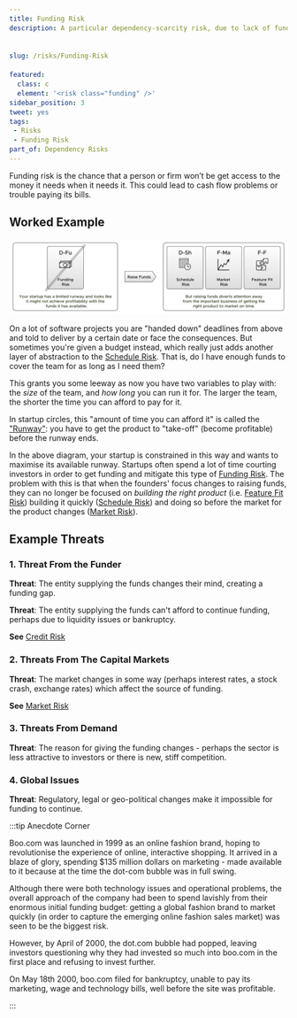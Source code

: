```yaml
---
title: Funding Risk
description: A particular dependency-scarcity risk, due to lack of funding.


slug: /risks/Funding-Risk

featured: 
  class: c
  element: '<risk class="funding" />'
sidebar_position: 3
tweet: yes
tags: 
 - Risks
 - Funding Risk
part_of: Dependency Risks
---
```


<RiskIntro fm={frontMatter} />

Funding risk is the chance that a person or firm won’t be get access to the money it needs when it needs it.   This could lead to cash flow problems or trouble paying its bills.

## Worked Example

![Funding Risk](/img/generated/risks/posters/funding-risk.svg)

On a lot of software projects you are "handed down" deadlines from above and told to deliver by a certain date or face the consequences.  But sometimes you're given a budget instead, which really just adds another layer of abstraction to the [Schedule Risk](/tags/Schedule-Risk).  That is, do I have enough funds to cover the team for as long as I need them?

This grants you some leeway as now you have two variables to play with: the _size_ of the team, and _how long_ you can run it for.  The larger the team, the shorter the time you can afford to pay for it.

In startup circles, this "amount of time you can afford it" is called the ["Runway"](https://en.wiktionary.org/wiki/runway):  you have to get the product to "take-off" (become profitable) before the runway ends.

In the above diagram, your startup is constrained in this way and wants to maximise its available runway.  Startups often spend a lot of time courting investors in order to get funding and mitigate this type of [Funding Risk](/tags/Funding-Risk). The problem with this is that when the founders' focus changes to raising funds, they can no longer be focused on _building the right product_ (i.e. [Feature Fit Risk](/tags/Feature-Fit-Risk)) building it quickly ([Schedule Risk](/tags/Schedule-Risk)) and doing so before the market for the product changes ([Market Risk](/tags/Market-Risk)).

## Example Threats

### 1. Threat From the Funder

**Threat**: The entity supplying the funds changes their mind, creating a funding gap.

**Threat**: The entity supplying the funds can't afford to continue funding, perhaps due to liquidity issues or bankruptcy.  

**See** [Credit Risk](https://en.wikipedia.org/wiki/Credit_risk)

### 2.  Threats From The Capital Markets

**Threat**:  The market changes in some way (perhaps interest rates, a stock crash, exchange rates) which affect the source of funding.

**See** [Market Risk](/tags/Market-Risk)

### 3.  Threats From Demand

**Threat**:  The reason for giving the funding changes - perhaps the sector is less attractive to investors or there is new, stiff competition.

### 4.  Global Issues

**Threat**: Regulatory, legal or geo-political changes make it impossible for funding to continue.

:::tip Anecdote Corner

Boo.com was launched in 1999 as an online fashion brand, hoping to revolutionise the experience of online, interactive shopping.  It arrived in a blaze of glory, spending $135 million dollars on marketing - made available to it because at the time the dot-com bubble was in full swing.  

Although there were both technology issues and operational problems, the overall approach of the company had been to spend lavishly from their enormous initial funding budget: getting a global fashion brand to market quickly (in order to capture the emerging online fashion sales market) was seen to be the biggest risk.

However, by April of 2000, the dot.com bubble had popped, leaving investors questioning why they had invested so much into boo.com in the first place and refusing to invest further.  

On May 18th 2000, boo.com filed for bankruptcy, unable to pay its marketing, wage and technology bills, well before the site was profitable.  

:::
